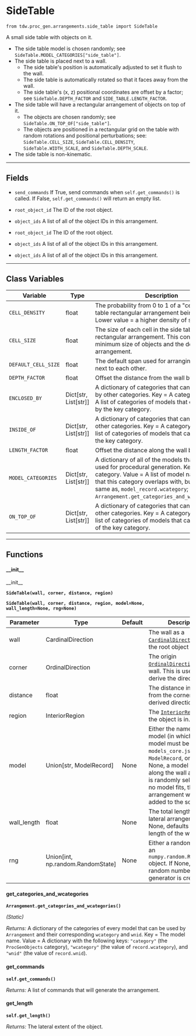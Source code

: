 # SideTable

`from tdw.proc_gen.arrangements.side_table import SideTable`

A small side table with objects on it.

- The side table model is chosen randomly; see `SideTable.MODEL_CATEGORIES["side_table"]`.
- The side table is placed next to a wall.
  - The side table's position is automatically adjusted to set it flush to the wall.
  - The side table is automatically rotated so that it faces away from the wall.
  - The side table's (x, z) positional coordinates are offset by a factor; see `SideTable.DEPTH_FACTOR` and `SIDE_TABLE.LENGTH_FACTOR`.
- The side table will have a rectangular arrangement of objects on top of it.
  - The objects are chosen randomly; see `SideTable.ON_TOP_OF["side_table"]`.
  - The objects are positioned in a rectangular grid on the table with random rotations and positional perturbations; see: `SideTable.CELL_SIZE`, `SideTable.CELL_DENSITY`, `SideTable.WIDTH_SCALE`, and `SideTable.DEPTH_SCALE`.
- The side table is non-kinematic.

***

## Fields

- `send_commands` If True, send commands when `self.get_commands()` is called. If False, `self.get_commands()` will return an empty list.

- `root_object_id` The ID of the root object.

- `object_ids` A list of all of the object IDs in this arrangement.

- `root_object_id` The ID of the root object.

- `object_ids` A list of all of the object IDs in this arrangement.

- `object_ids` A list of all of the object IDs in this arrangement.

***

## Class Variables

| Variable | Type | Description | Value |
| --- | --- | --- | --- |
| `CELL_DENSITY` | float | The probability from 0 to 1 of a "cell" in the side table rectangular arrangement being empty. Lower value = a higher density of small objects. | `0.4` |
| `CELL_SIZE` | float | The size of each cell in the side table rectangular arrangement. This controls the minimum size of objects and the density of the arrangement. | `0.05` |
| `DEFAULT_CELL_SIZE` | float | The default span used for arranging objects next to each other. | `0.6096` |
| `DEPTH_FACTOR` | float | Offset the distance from the wall by this factor. | `1.05` |
| `ENCLOSED_BY` | Dict[str, List[str]] | A dictionary of categories that can be enclosed by other categories. Key = A category. Value = A list of categories of models that can enclosed by the key category. | `loads(Path(resource_filename(__name__, "data/enclosed_by.json")).read_text())` |
| `INSIDE_OF` | Dict[str, List[str]] | A dictionary of categories that can be inside of other categories. Key = A category. Value = A list of categories of models that can inside of the key category. | `loads(Path(resource_filename(__name__, "data/inside_of.json")).read_text())` |
| `LENGTH_FACTOR` | float | Offset the distance along the wall by this factor. | `1.25` |
| `MODEL_CATEGORIES` | Dict[str, List[str]] | A dictionary of all of the models that may be used for procedural generation. Key = The category. Value = A list of model names. Note that this category overlaps with, but is not the same as, `model_record.wcategory`; see: `Arrangement.get_categories_and_wcategories()`. | `loads(Path(resource_filename(__name__, "data/models.json")).read_text())` |
| `ON_TOP_OF` | Dict[str, List[str]] | A dictionary of categories that can be on top of other categories. Key = A category. Value = A list of categories of models that can be on top of the key category. | `loads(Path(resource_filename(__name__, "data/on_top_of.json")).read_text())` |

***

## Functions

#### \_\_init\_\_

\_\_init\_\_

**`SideTable(wall, corner, distance, region)`**

**`SideTable(wall, corner, distance, region, model=None, wall_length=None, rng=None)`**

| Parameter | Type | Default | Description |
| --- | --- | --- | --- |
| wall |  CardinalDirection |  | The wall as a [`CardinalDirection`](../../cardinal_direction.md) that the root object is next to. |
| corner |  OrdinalDirection |  | The origin [`OrdinalDirection`](../../ordinal_direction.md) of this wall. This is used to derive the direction. |
| distance |  float |  | The distance in meters from the corner along the derived direction. |
| region |  InteriorRegion |  | The [`InteriorRegion`](../../scene_data/interior_region.md) that the object is in. |
| model |  Union[str, ModelRecord] | None | Either the name of the model (in which case the model must be in `models_core.json`), or a `ModelRecord`, or None. If None, a model that fits along the wall at `distance` is randomly selected. If no model fits, the arrangement will not be added to the scene. |
| wall_length |  float  | None | The total length of the lateral arrangement. If None, defaults to the length of the wall. |
| rng |  Union[int, np.random.RandomState] | None | Either a random seed or an `numpy.random.RandomState` object. If None, a new random number generator is created. |

#### get_categories_and_wcategories

**`Arrangement.get_categories_and_wcategories()`**

_(Static)_

_Returns:_  A dictionary of the categories of every model that can be used by `Arrangement` and their corresponding `wcategory` and `wnid`. Key = The model name. Value = A dictionary with the following keys: `"category"` (the `ProcGenObjects` category), `"wcategory"` (the value of `record.wcategory`), and `"wnid"` (the value of `record.wnid`).

#### get_commands

**`self.get_commands()`**

_Returns:_  A list of commands that will generate the arrangement.

#### get_length

**`self.get_length()`**

_Returns:_  The lateral extent of the object.